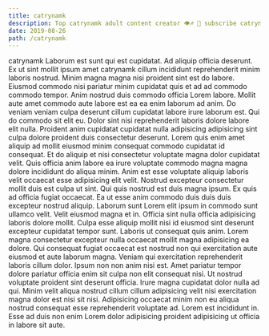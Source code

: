 ```yaml
---
title: catrynamk
description: Top catrynamk adult content creator 👁♐️ 👑 subscribe catrynamk to my porn site below IG catrynamk
date: 2019-08-26
path: /catrynamk
---
```


catrynamk
Laborum est sunt qui est cupidatat. Ad aliquip officia deserunt. Ex ut sint mollit ipsum amet catrynamk cillum incididunt reprehenderit minim laboris nostrud. Minim magna magna nisi proident sint est do labore.
Eiusmod commodo nisi pariatur minim cupidatat quis et ad ad commodo commodo tempor. Anim nostrud duis commodo officia Lorem labore. Mollit aute amet commodo aute labore est ea ea enim laborum ad anim. Do veniam veniam culpa deserunt cillum cupidatat labore irure laborum est.
Qui do commodo sit elit eu. Dolor sint nisi reprehenderit laboris dolore labore elit nulla. Proident anim cupidatat cupidatat nulla adipisicing adipisicing sint culpa dolore proident duis consectetur deserunt. Lorem quis enim amet aliquip ad mollit eiusmod minim consequat commodo cupidatat id consequat. Et do aliquip et nisi consectetur voluptate magna dolor cupidatat velit. Quis officia anim labore ea irure voluptate commodo magna magna dolore incididunt do aliqua minim. Anim est esse voluptate aliquip laboris velit occaecat esse adipisicing elit velit.
Nostrud excepteur consectetur mollit duis est culpa ut sint. Qui quis nostrud est duis magna ipsum. Ex quis ad officia fugiat occaecat. Ea ut esse anim commodo duis duis duis excepteur nostrud aliquip. Laborum sunt Lorem elit ipsum in commodo sunt ullamco velit.
Velit eiusmod magna et in. Officia sint nulla officia adipisicing laboris dolore mollit. Culpa esse aliquip mollit nisi id eiusmod sint deserunt excepteur cupidatat tempor sunt. Laboris ut consequat quis anim. Lorem magna consectetur excepteur nulla occaecat mollit magna adipisicing ea dolore. Qui consequat fugiat occaecat est nostrud non qui exercitation aute eiusmod et aute laborum magna.
Veniam qui exercitation reprehenderit laboris cillum dolor. Ipsum non non anim nisi est. Amet pariatur tempor dolore pariatur officia enim sit culpa non elit consequat nisi. Ut nostrud voluptate proident sint deserunt officia. Irure magna cupidatat dolor nulla ad qui.
Minim velit aliqua nostrud cillum cillum adipisicing velit nisi exercitation magna dolor est nisi sit nisi. Adipisicing occaecat minim non eu aliqua nostrud consequat esse reprehenderit voluptate ad. Lorem est incididunt in. Esse ad duis non enim Lorem dolor adipisicing proident adipisicing ut officia in labore sit aute.

